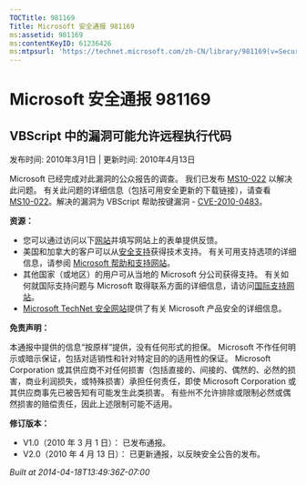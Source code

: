 ```yaml
---
TOCTitle: 981169
Title: Microsoft 安全通报 981169
ms:assetid: 981169
ms:contentKeyID: 61236426
ms:mtpsurl: 'https://technet.microsoft.com/zh-CN/library/981169(v=Security.10)'
---
```




Microsoft 安全通报 981169
=========================

VBScript 中的漏洞可能允许远程执行代码
-------------------------------------

发布时间: 2010年3月1日 | 更新时间: 2010年4月13日

Microsoft 已经完成对此漏洞的公众报告的调查。 我们已发布 [MS10-022](http://go.microsoft.com/fwlink/?linkid=184779) 以解决此问题。 有关此问题的详细信息（包括可用安全更新的下载链接），请查看 [MS10-022](http://go.microsoft.com/fwlink/?linkid=184779)。解决的漏洞为 VBScript 帮助按键漏洞 - [CVE-2010-0483](http://www.cve.mitre.org/cgi-bin/cvename.cgi?name=cve-2010-0483)。

**资源：**

-   您可以通过访问以下[网站](https://support.microsoft.com/common/survey.aspx?scid=sw;en;1257&amp;showpage=1&amp;ws=technet&amp;sd=tech)并填写网站上的表单提供反馈。
-   美国和加拿大的客户可以从[安全支持](http://go.microsoft.com/fwlink/?linkid=21131)获得技术支持。 有关可用支持选项的详细信息，请参阅 [Microsoft 帮助和支持网站](http://support.microsoft.com/)。
-   其他国家（或地区）的用户可从当地的 Microsoft 分公司获得支持。 有关如何就国际支持问题与 Microsoft 取得联系方面的详细信息，请访问[国际支持网站](http://go.microsoft.com/fwlink/?linkid=21155)。
-   [Microsoft TechNet 安全网站](http://go.microsoft.com/fwlink/?linkid=21132)提供了有关 Microsoft 产品安全的详细信息。

**免责声明：**

本通报中提供的信息“按原样”提供，没有任何形式的担保。 Microsoft 不作任何明示或暗示保证，包括对适销性和针对特定目的的适用性的保证。 Microsoft Corporation 或其供应商不对任何损害（包括直接的、间接的、偶然的、必然的损害，商业利润损失，或特殊损害）承担任何责任，即使 Microsoft Corporation 或其供应商事先已被告知有可能发生此类损害。 有些州不允许排除或限制必然或偶然损害的赔偿责任，因此上述限制可能不适用。

**修订版本：**

-   V1.0（2010 年 3 月 1 日）： 已发布通报。
-   V2.0（2010 年 4 月 13 日）： 已更新通报，以反映安全公告的发布。

*Built at 2014-04-18T13:49:36Z-07:00*
